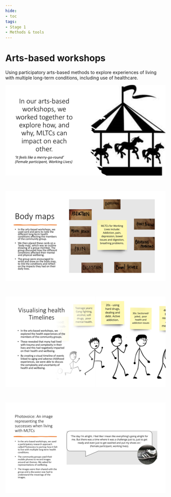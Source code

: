 ```yaml
---
hide: 
- toc
tags:
- Stage 1
- Methods & tools
---
```


# Arts-based workshops 

Using participatory arts-based methods to explore experiences of living with multiple long-term conditions, including use of healthcare.

![1](../assets/abw1.PNG)

<br>

![2](../assets/abw2.PNG)

<br>

![3](../assets/abw3.PNG)

<br>

![4](../assets/abw4.PNG)
